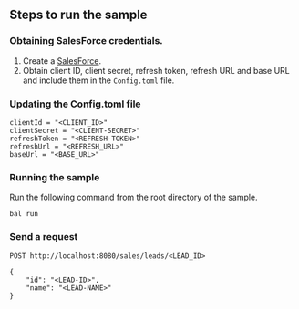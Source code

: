 ## Steps to run the sample

### Obtaining SalesForce credentials.
1. Create a [SalesForce](https://login.salesforce.com/?locale=ap).
2. Obtain client ID, client secret, refresh token, refresh URL and base URL and include them in the `Config.toml` file.

### Updating the Config.toml file
```
clientId = "<CLIENT_ID>"
clientSecret = "<CLIENT-SECRET>"
refreshToken = "<REFRESH-TOKEN>"
refreshUrl = "<REFRESH_URL>"
baseUrl = "<BASE_URL>"
```

### Running the sample
Run the following command from the root directory of the sample.
```ballerina
bal run
```

### Send a request
```
POST http://localhost:8080/sales/leads/<LEAD_ID>

{
    "id": "<LEAD-ID>",
    "name": "<LEAD-NAME>"
}
```
